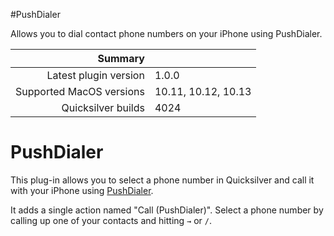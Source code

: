 #PushDialer

Allows you to dial contact phone numbers on your iPhone using PushDialer.

 Summary                  | &nbsp; 
-------------------------:|:--------------------
 Latest plugin version    | 1.0.0
 Supported MacOS versions | 10.11, 10.12, 10.13
 Quicksilver builds       | 4024


# PushDialer

This plug-in allows you to select a phone number in Quicksilver and call it
with your iPhone using [PushDialer](http://pushdialer.com/).

It adds a single action named "Call (PushDialer)". Select a phone number by
calling up one of your contacts and hitting `→` or `/`.